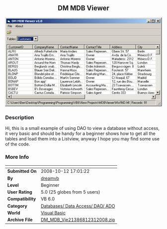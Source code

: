 ﻿<div align="center">

## DM MDB Viewer

<img src="PIC20081231833235950.gif">
</div>

### Description

Hi, this is a small example of using DAO to view a database without access, it very basic and should be handy for a beginner shows how to get all the tables and load them into a Listview, anyway I hope you may find some use of the code.
 
### More Info
 


<span>             |<span>
---                |---
**Submitted On**   |2008-10-12 17:01:22
**By**             |[dreamvb](https://github.com/Planet-Source-Code/PSCIndex/blob/master/ByAuthor/dreamvb.md)
**Level**          |Beginner
**User Rating**    |5.0 (25 globes from 5 users)
**Compatibility**  |VB 6\.0
**Category**       |[Databases/ Data Access/ DAO/ ADO](https://github.com/Planet-Source-Code/PSCIndex/blob/master/ByCategory/databases-data-access-dao-ado__1-6.md)
**World**          |[Visual Basic](https://github.com/Planet-Source-Code/PSCIndex/blob/master/ByWorld/visual-basic.md)
**Archive File**   |[DM\_MDB\_Vie21386812312008\.zip](https://github.com/Planet-Source-Code/dreamvb-dm-mdb-viewer__1-71588/archive/master.zip)








